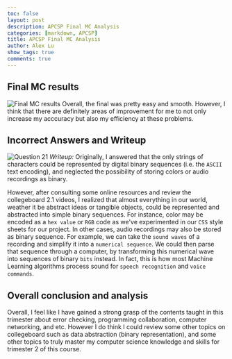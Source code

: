 ```yaml
---
toc: false
layout: post
description: APCSP Final MC Analysis
categories: [markdown, APCSP]
title: APCSP Final MC Analysis
author: Alex Lu
show_tags: true
comments: true
---
```


## Final MC results
![]({{site.baseurl}}/images/APCSP_FINAL_MC.png "Final MC results")
Overall, the final was pretty easy and smooth. However, I think that there are definitely areas of improvement for me to not only increase my acccuracy but also my efficiency at these problems.

## Incorrect Answers and Writeup
![]({{site.baseurl}}/images/Problem_21.png "Question 21")
*Writeup:* Originally, I answered that the only strings of characters could be represented by digital binary sequences (i.e. the `ASCII` text encoding), and neglected the possibility of storing colors or audio recordings as binary.  
  
However, after consulting some online resources and review the collegeboard 2.1 videos, I realized that almost everything in our world, weather it be abstract ideas or tangible objects, could be represented and abstracted into simple binary sequences. For instance, color may be encoded as a `hex value` or `RGB` code as we've experimented in our `CSS` style sheets for our project. In other cases, audio recordings may also be stored as binary sequence. For example, we can take the `sound waves` of a recording and simplify it into a `numerical sequence`. We could then parse that sequence through a computer, by transforming this numerical wave into sequences of binary `bits` instead. In fact, this is how most Machine Learning algorithms process sound for `speech recognition` and `voice commands`.

## Overall conclusion and analysis

Overall, I feel like I have gained a strong grasp of the contents taught in this trimester about error checking, programming collaboration, computer networking, and etc. However I do think I could review some other topics on collegeboard such as data abstraction (binary representation), and some other topics to truly master my computer science knowledge and skills for trimester 2 of this course.